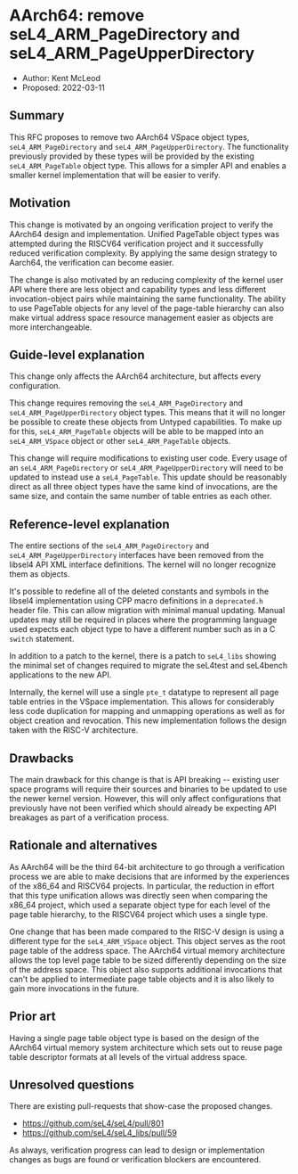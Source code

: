 <!--
  SPDX-License-Identifier: CC-BY-SA-4.0
  Copyright 2022 Kry10
-->

# AArch64: remove seL4_ARM_PageDirectory and seL4_ARM_PageUpperDirectory

- Author: Kent McLeod
- Proposed: 2022-03-11

## Summary

This RFC proposes to remove two AArch64 VSpace object types,
`seL4_ARM_PageDirectory` and `seL4_ARM_PageUpperDirectory`. The functionality
previously provided by these types will be provided by the existing
`seL4_ARM_PageTable` object type.  This allows for a simpler API and enables a
smaller kernel implementation that will be easier to verify.

## Motivation

This change is motivated by an ongoing verification project to verify the
AArch64 design and implementation. Unified PageTable object types was attempted
during the RISCV64 verification project and it successfully reduced verification
complexity. By applying the same design strategy to Aarch64, the verification
can become easier.

The change is also motivated by an reducing complexity of the kernel user API
where there are less object and capability types and less different
invocation-object pairs while maintaining the same functionality. The ability to
use PageTable objects for any level of the page-table hierarchy can also make
virtual address space resource management easier as objects are more
interchangeable.


## Guide-level explanation

This change only affects the AArch64 architecture, but affects every
configuration.

This change requires removing the `seL4_ARM_PageDirectory` and
`seL4_ARM_PageUpperDirectory` object types. This means that it will no longer be
possible to create these objects from Untyped capabilities. To make up for this,
`seL4_ARM_PageTable` objects will be able to be mapped into an `seL4_ARM_VSpace`
object or other `seL4_ARM_PageTable` objects.

This change will require modifications to existing user code. Every usage of an
`seL4_ARM_PageDirectory` or `seL4_ARM_PageUpperDirectory` will need to be
updated to instead use a `seL4_PageTable`. This update should be reasonably
direct as all three object types have the same kind of invocations, are the same
size, and contain the same number of table entries as each other.

## Reference-level explanation

The entire sections of the `seL4_ARM_PageDirectory` and
`seL4_ARM_PageUpperDirectory` interfaces have been removed from the libsel4 API
XML interface definitions. The kernel will no longer recognize them as objects.

It's possible to redefine all of the deleted constants and symbols in the
libsel4 implementation using CPP macro definitions in a `deprecated.h` header
file. This can allow migration with minimal manual updating. Manual updates may
still be required in places where the programming language used expects each
object type to have a different number such as in a C `switch` statement.

In addition to a patch to the kernel, there is a patch to `seL4_libs` showing
the minimal set of changes required to migrate the seL4test and seL4bench
applications to the new API.

Internally, the kernel will use a single `pte_t` datatype to represent all page
table entries in the VSpace implementation. This allows for considerably less
code duplication for mapping and unmapping operations as well as for object
creation and revocation. This new implementation follows the design taken with
the RISC-V architecture.

## Drawbacks

The main drawback for this change is that is API breaking -- existing user space
programs will require their sources and binaries to be updated to use the newer
kernel version. However, this will only affect configurations that previously
have not been verified which should already be expecting API breakages as part
of a verification process.

## Rationale and alternatives

As AArch64 will be the third 64-bit architecture to go through a verification
process we are able to make decisions that are informed by the experiences of
the x86_64 and RISCV64 projects. In particular, the reduction in effort that
this type unification allows was directly seen when comparing the x86_64
project, which used a separate object type for each level of the page table
hierarchy, to the RISCV64 project which uses a single type.

One change that has been made compared to the RISC-V design is using a different
type for the `seL4_ARM_VSpace` object. This object serves as the root page table
of the address space. The AArch64 virtual memory architecture allows the top
level page table to be sized differently depending on the size of the address
space. This object also supports additional invocations that can't be applied to
intermediate page table objects and it is also likely to gain more invocations
in the future.

## Prior art

Having a single page table object type is based on the design of the AArch64
virtual memory system architecture which sets out to reuse page table descriptor
formats at all levels of the virtual address space.

## Unresolved questions

There are existing pull-requests that show-case the proposed changes.

- <https://github.com/seL4/seL4/pull/801>
- <https://github.com/seL4/seL4_libs/pull/59>

As always, verification progress can lead to design or implementation changes as
bugs are found or verification blockers are encountered.
